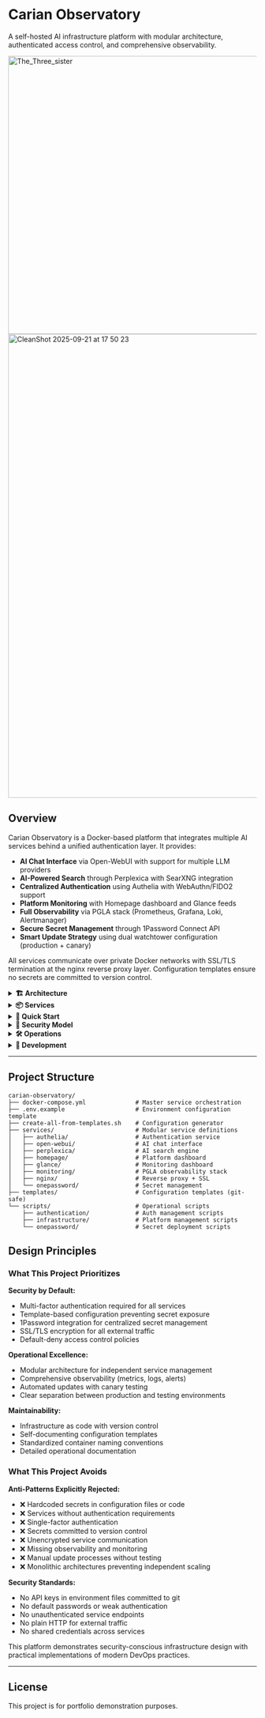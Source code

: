 # Carian Observatory

A self-hosted AI infrastructure platform with modular architecture, authenticated access control, and comprehensive observability.

<img width="1000" height="563" alt="The_Three_sister" src="https://github.com/user-attachments/assets/5debed05-156c-4b42-a5e8-eade5546f593" />

<img width="1440" height="939" alt="CleanShot 2025-09-21 at 17 50 23" src="https://github.com/user-attachments/assets/09962829-d1ad-4e53-aa35-3aa2fa9eca6d" />

## Overview

Carian Observatory is a Docker-based platform that integrates multiple AI services behind a unified authentication layer. It provides:

- **AI Chat Interface** via Open-WebUI with support for multiple LLM providers
- **AI-Powered Search** through Perplexica with SearXNG integration
- **Centralized Authentication** using Authelia with WebAuthn/FIDO2 support
- **Platform Monitoring** with Homepage dashboard and Glance feeds
- **Full Observability** via PGLA stack (Prometheus, Grafana, Loki, Alertmanager)
- **Secure Secret Management** through 1Password Connect API
- **Smart Update Strategy** using dual watchtower configuration (production + canary)

All services communicate over private Docker networks with SSL/TLS termination at the nginx reverse proxy layer. Configuration templates ensure no secrets are committed to version control.

<details>
<summary><strong>🏗️ Architecture</strong></summary>

## System Architecture

Carian Observatory uses a modular service architecture with Docker Compose's `include` feature, allowing independent service management while maintaining integration.

### Service Groups

```
📡 Carian Observatory Platform
│
├── 🔐 Authentication Layer
│   ├── co-authelia-service     (WebAuthn/FIDO2, TOTP)
│   └── co-authelia-redis       (Session storage)
│
├── 🌐 AI Services
│   ├── co-open-webui-service   (Production AI chat)
│   ├── co-open-webui-canary    (Canary testing)
│   ├── co-perplexica-service   (AI search)
│   └── co-perplexica-searxng   (Meta-search engine)
│
├── 📊 Platform Services
│   ├── co-homepage-service     (Unified dashboard)
│   ├── co-homepage-iframe-proxy (Secure iframe integration)
│   └── co-glance-service       (RSS monitoring dashboard)
│
├── 📈 Observability Stack (PGLA)
│   ├── co-monitoring-prometheus    (Metrics collection)
│   ├── co-monitoring-grafana       (Visualization)
│   ├── co-monitoring-loki          (Log aggregation)
│   ├── co-monitoring-alertmanager  (Alert routing)
│   ├── co-monitoring-promtail      (Log shipping)
│   ├── co-monitoring-cadvisor      (Container metrics)
│   ├── co-monitoring-node          (System metrics)
│   └── co-monitoring-redis         (Redis metrics)
│
├── 🔒 Infrastructure
│   ├── co-nginx-service        (Reverse proxy + SSL/TLS)
│   ├── co-1p-connect-sync      (1Password vault sync)
│   └── co-1p-connect-api       (Secret retrieval API)
│
└── 🔄 Update Management
    ├── co-ow-watchtower-service (Weekly production updates)
    └── co-ow-watchtower-canary  (Daily canary updates)
```

### Security Model

**Authentication Flow:**
1. User requests service (e.g., `https://webui.yourdomain.com`)
2. Nginx forwards auth check to Authelia
3. If unauthenticated, redirect to `https://auth.yourdomain.com`
4. User authenticates with WebAuthn/FIDO2 or TOTP
5. Session stored in Redis, forwarded to requested service

**Secret Management:**
- Configuration templates use `yourdomain.com` placeholders (safe for git)
- Real domains configured in `.env` (gitignored)
- API keys retrieved from 1Password Connect API
- No secrets in version control or container definitions

### Network Topology

- `carian-observatory_app-network` - Main service communication
- `carian-observatory_onepassword-internal` - Isolated 1Password sync
- All external access through nginx on ports 80/443
- Service-to-service communication on internal Docker networks

### Data Persistence

- **Open-WebUI**: External volume `open-webui-fw_open-webui` (preserved across updates)
- **Authelia**: SQLite database in `services/authelia/data/`
- **Monitoring**: Separate volumes for Prometheus, Grafana, Loki data
- **1Password**: Encrypted cache in `onepassword-data` volume

</details>

<details>
<summary><strong>📦 Services</strong></summary>

## Service Directory

| Service | Purpose | Access | Documentation |
|---------|---------|--------|---------------|
| **Open-WebUI** | AI chat interface with multi-LLM support | `https://webui.yourdomain.com` | [Open-WebUI Docs](https://docs.openwebui.com) |
| **Perplexica** | AI-powered search engine | `https://perplexica.yourdomain.com` | [Perplexica GitHub](https://github.com/ItzCrazyKns/Perplexica) |
| **Authelia** | Authentication portal with MFA | `https://auth.yourdomain.com` | [services/authelia/README.md](services/authelia/README.md) |
| **Homepage** | Unified platform dashboard | `https://homepage.yourdomain.com` | [services/homepage/README.md](services/homepage/README.md) |
| **Glance** | RSS feed monitoring dashboard | `https://glance.yourdomain.com` | [Glance GitHub](https://github.com/glanceapp/glance) |
| **Grafana** | Metrics and logs visualization | `https://monitoring.yourdomain.com` | [services/monitoring/README.md](services/monitoring/README.md) |
| **1Password Connect** | Secure secret management API | `http://localhost:8090` | [services/onepassword/README.md](services/onepassword/README.md) |

### Service States

**Currently Active:**
- ✅ Open-WebUI (production + canary)
- ✅ Perplexica + SearXNG
- ✅ Authelia + Redis
- ✅ Homepage + Glance
- ✅ PGLA monitoring stack
- ✅ Nginx reverse proxy
- ✅ Watchtower (production + canary)

**In Development:**
- 🚧 PostgreSQL (memory storage backend)
- 🚧 1Password Connect (currently using CLI injection)

### Modular Configuration

Services use Docker Compose's `include` feature for modularity:

```yaml
# docker-compose.yml
include:
  - path: services/open-webui/docker-compose.yml
  - path: services/perplexica/docker-compose.yml
  - path: services/authelia/docker-compose.yml
  - path: services/nginx/docker-compose.yml
  - path: services/homepage/docker-compose.yml
  - path: services/glance/docker-compose.yml
  - path: services/monitoring/docker-compose.yml
  # - path: services/onepassword/docker-compose.yml  # Optional
```

To disable a service, comment out its include line and restart: `docker compose up -d`

</details>

<details>
<summary><strong>🚀 Quick Start</strong></summary>

## Quick Start

### Prerequisites

- **Docker Desktop** (macOS/Windows) or **Docker Engine** (Linux)
- **Docker Compose** v2.20+ (for `include` feature support)
- **1Password CLI** (optional, for secret management)
- Available ports: 80, 443, 8080-8093, 9090-9100

**Platform Note**: Designed for macOS. Linux and Windows may require minor adjustments.

### Installation

1. **Generate configuration files from templates:**
   ```bash
   ./create-all-from-templates.sh
   ```

2. **Configure environment variables:**
   ```bash
   cp .env.example .env
   vim .env
   ```

   Key variables to set:
   - `PRIMARY_DOMAIN` - Your domain (e.g., `example.com`)
   - `AUTHELIA_SESSION_SECRET` - Generate with `openssl rand -hex 32`
   - `AUTHELIA_STORAGE_ENCRYPTION_KEY` - Generate with `openssl rand -hex 32`
   - `GRAFANA_PASSWORD` - Secure admin password

3. **Deploy SSL certificates:**

   Place certificates in `services/nginx/ssl/`:
   ```bash
   webui.yourdomain.com.crt + .key
   perplexica.yourdomain.com.crt + .key
   auth.yourdomain.com.crt + .key
   homepage.yourdomain.com.crt + .key
   glance.yourdomain.com.crt + .key
   monitoring.yourdomain.com.crt + .key
   ```

   Or generate self-signed:
   ```bash
   openssl req -x509 -newkey rsa:2048 -keyout domain.key -out domain.crt -days 365 -nodes
   ```

4. **Start the platform:**
   ```bash
   docker compose up -d
   ```

5. **Verify deployment:**
   ```bash
   docker compose ps
   ```

### First-Time Setup

**Configure Authelia:**
1. Navigate to `https://auth.yourdomain.com`
2. Register first user (becomes admin)
3. Set up WebAuthn/FIDO2 or TOTP 2FA

**Access Services:**
- Open-WebUI: `https://webui.yourdomain.com`
- Perplexica: `https://perplexica.yourdomain.com`
- Homepage: `https://homepage.yourdomain.com`
- Grafana: `https://monitoring.yourdomain.com`

All services require authentication via Authelia.

### Optional: 1Password Integration

For automated API key management:

```bash
# Start 1Password Connect Server
cd services/onepassword
./scripts/manage-connect-server.sh start

# Deploy API keys from 1Password vault
./scripts/deploy-api-keys.sh
```

See [services/onepassword/README.md](services/onepassword/README.md) for detailed setup.

</details>

<details>
<summary><strong>🔐 Security Model</strong></summary>

## Security Architecture

### Template-Based Configuration

Carian Observatory uses a template system to prevent secrets from entering version control:

**Structure:**
```
carian-observatory/
├── templates/                    # Safe for git
│   ├── .env.template
│   └── services/
│       └── {service}/
│           ├── configs/*.template
│           └── scripts/*.template
├── services/                     # Gitignored
│   └── {service}/
│       ├── configs/*.yaml        # Real domains
│       └── scripts/*.sh          # Real domains
└── create-all-from-templates.sh  # Generator script
```

**Process:**
1. Templates use `yourdomain.com` placeholders
2. `create-all-from-templates.sh` generates working files with real domains
3. Generated files are automatically gitignored
4. Only templates are committed to version control

### Secret Management

**1Password Connect API:**
- Sync container maintains encrypted vault cache
- API container provides REST access to secrets
- CLI injection for runtime secret deployment
- No secrets stored in containers or environment files

**Environment Variables:**
- Critical secrets in `.env` (gitignored)
- Templates use `${VARIABLE}` substitution
- API keys retrieved from 1Password vault

### Authentication Layer

**Authelia Configuration:**
- Default policy: `deny` (explicit allow required)
- All services require authentication
- WebAuthn/FIDO2 support for hardware keys
- TOTP for software-based 2FA
- Session persistence in Redis

**Access Control:**
```yaml
# services/authelia/configs/configuration.yml
access_control:
  default_policy: 'deny'
  rules:
    - domain: 'webui.yourdomain.com'
      policy: 'two_factor'
    - domain: 'perplexica.yourdomain.com'
      policy: 'two_factor'
```

**Important**: When adding services, update Authelia access control or requests will return 403 Forbidden.

### SSL/TLS Implementation

- All external traffic terminates SSL at nginx
- Service-to-service communication over internal Docker networks
- Certificates managed in `services/nginx/ssl/`
- Automatic HTTP to HTTPS redirects

### Network Isolation

- Services communicate on `carian-observatory_app-network`
- 1Password sync isolated on `onepassword-internal` network
- No direct external access to services (nginx proxy only)
- Container-to-container communication via Docker DNS

</details>

<details>
<summary><strong>🛠️ Operations</strong></summary>

## Daily Operations

### Common Commands

| Task | Command | Description |
|------|---------|-------------|
| **Start All Services** | `docker compose up -d` | Starts platform |
| **Stop All Services** | `docker compose down` | Stops platform |
| **View Status** | `docker compose ps` | Shows service health |
| **View Logs** | `docker compose logs -f [service]` | Follow service logs |
| **Restart Service** | `docker restart [container-name]` | Restart specific container |

### Service Group Management

**Authentication Stack:**
```bash
docker logs co-authelia-service co-authelia-redis
docker restart co-authelia-service co-authelia-redis
```

**Web Interface Stack:**
```bash
docker logs co-open-webui-service co-open-webui-canary
docker restart co-open-webui-service
```

**AI Search Stack:**
```bash
docker logs co-perplexica-service co-perplexica-searxng
docker restart co-perplexica-service co-perplexica-searxng
```

**Monitoring Stack:**
```bash
docker logs co-monitoring-prometheus co-monitoring-grafana
docker logs co-monitoring-loki co-monitoring-alertmanager
docker restart co-monitoring-prometheus co-monitoring-grafana
```

### Troubleshooting

**403 Forbidden Errors:**
- Check Authelia access control rules in `services/authelia/configs/configuration.yml`
- Ensure service domain is explicitly allowed
- Verify nginx configuration includes service

**Service Won't Start:**
```bash
docker compose logs [service-name]
docker inspect [container-name]
```

**Authentication Issues:**
```bash
docker logs co-authelia-service
docker logs co-authelia-redis
docker exec co-authelia-service cat /config/configuration.yml
```

**SSL Certificate Problems:**
```bash
docker exec co-nginx-service nginx -t
ls -la services/nginx/ssl/
docker restart co-nginx-service
```

**Network Connectivity:**
```bash
docker network inspect carian-observatory_app-network
docker exec co-nginx-service ping co-authelia-service
```

### Updating Services

**Production Services:**
- Updated weekly via `co-ow-watchtower-service`
- Monitors: open-webui, perplexica, authelia, nginx

**Canary Services:**
- Updated daily via `co-ow-watchtower-canary`
- Monitors: open-webui-canary

**Manual Updates:**
```bash
docker compose pull
docker compose up -d
```

### Data Backup

**Critical Data Locations:**
- Open-WebUI: `open-webui-fw_open-webui` volume
- Authelia: `services/authelia/data/`
- Monitoring: `co-prometheus-data`, `co-grafana-data`, `co-loki-data` volumes

**Backup Command:**
```bash
docker run --rm -v open-webui-fw_open-webui:/data -v $(pwd):/backup alpine tar czf /backup/openwebui-backup.tar.gz /data
```

### Detailed Operations

See subdirectory READMEs for detailed operational guides:
- [Authentication Scripts](scripts/authentication/README.md)
- [Infrastructure Scripts](scripts/infrastructure/README.md)
- [1Password Scripts](scripts/onepassword/README.md)

</details>

<details>
<summary><strong>🔧 Development</strong></summary>

## Development Workflow

### Adding New Services

1. **Create service directory:**
   ```bash
   mkdir -p services/newservice/{configs,scripts}
   ```

2. **Create docker-compose.yml:**
   ```yaml
   # services/newservice/docker-compose.yml
   services:
     newservice:
       image: your/image:tag
       container_name: co-newservice-service
       restart: unless-stopped
       networks:
         - app-network

   networks:
     app-network:
       name: ${COMPOSE_PROJECT_NAME}_app-network
   ```

3. **Add to master docker-compose.yml:**
   ```yaml
   include:
     - path: services/newservice/docker-compose.yml
   ```

4. **Configure nginx routing:**
   ```bash
   vim services/nginx/configs/https.conf.template
   ```

   Add server block for new service.

5. **Update Authelia access control:**
   ```yaml
   # services/authelia/configs/configuration.yml
   access_control:
     rules:
       - domain: 'newservice.yourdomain.com'
         policy: 'two_factor'
   ```

6. **Update environment variables:**
   ```bash
   vim .env.example
   ```

7. **Restart services:**
   ```bash
   docker restart co-authelia-service co-nginx-service
   docker compose up -d
   ```

### Testing Strategy

**Canary Testing:**
- Canary services receive daily updates
- Test new versions before production deployment
- Production services receive weekly updates after validation

**Service Verification:**
```bash
# Check service health
docker compose ps

# Test authentication flow
curl -I https://newservice.yourdomain.com

# Verify nginx configuration
docker exec co-nginx-service nginx -t
```

### Configuration Templates

**Creating Templates:**
1. Write configuration with `yourdomain.com` placeholders
2. Save as `.template` file in `templates/services/{service}/`
3. Add generation logic to `create-all-from-templates.sh`
4. Generate working files: `./create-all-from-templates.sh`

**Template Variables:**
- `yourdomain.com` → Replaced with `${PRIMARY_DOMAIN}`
- `${VARIABLE}` → Replaced with environment variable value

</details>

---

## Project Structure

```
carian-observatory/
├── docker-compose.yml              # Master service orchestration
├── .env.example                    # Environment configuration template
├── create-all-from-templates.sh    # Configuration generator
├── services/                       # Modular service definitions
│   ├── authelia/                   # Authentication service
│   ├── open-webui/                 # AI chat interface
│   ├── perplexica/                 # AI search engine
│   ├── homepage/                   # Platform dashboard
│   ├── glance/                     # Monitoring dashboard
│   ├── monitoring/                 # PGLA observability stack
│   ├── nginx/                      # Reverse proxy + SSL
│   └── onepassword/                # Secret management
├── templates/                      # Configuration templates (git-safe)
└── scripts/                        # Operational scripts
    ├── authentication/             # Auth management scripts
    ├── infrastructure/             # Platform management scripts
    └── onepassword/                # Secret deployment scripts
```

## Design Principles

### What This Project Prioritizes

**Security by Default:**
- Multi-factor authentication required for all services
- Template-based configuration preventing secret exposure
- 1Password integration for centralized secret management
- SSL/TLS encryption for all external traffic
- Default-deny access control policies

**Operational Excellence:**
- Modular architecture for independent service management
- Comprehensive observability (metrics, logs, alerts)
- Automated updates with canary testing
- Clear separation between production and testing environments

**Maintainability:**
- Infrastructure as code with version control
- Self-documenting configuration templates
- Standardized container naming conventions
- Detailed operational documentation

### What This Project Avoids

**Anti-Patterns Explicitly Rejected:**
- ❌ Hardcoded secrets in configuration files or code
- ❌ Services without authentication requirements
- ❌ Single-factor authentication
- ❌ Secrets committed to version control
- ❌ Unencrypted service communication
- ❌ Missing observability and monitoring
- ❌ Manual update processes without testing
- ❌ Monolithic architectures preventing independent scaling

**Security Standards:**
- No API keys in environment files committed to git
- No default passwords or weak authentication
- No unauthenticated service endpoints
- No plain HTTP for external traffic
- No shared credentials across services

This platform demonstrates security-conscious infrastructure design with practical implementations of modern DevOps practices.

---

## License

This project is for portfolio demonstration purposes.

